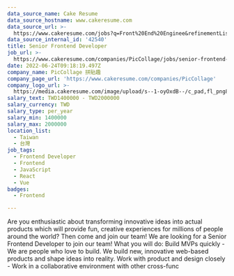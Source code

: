 ```yaml
---
data_source_name: Cake Resume
data_source_hostname: www.cakeresume.com
data_source_url: >-
  https://www.cakeresume.com/jobs?q=Front%20End%20Enginee&refinementList[lang_name][0]=E[…]tech_front-end-development&range[salary_range][min]=1000000
data_source_internal_id: '42540'
title: Senior Frontend Developer
job_url: >-
  https://www.cakeresume.com/companies/PicCollage/jobs/senior-frontend-developer-f5270d
date: 2022-06-24T09:18:19.497Z
company_name: PicCollage 拼貼趣
company_page_url: 'https://www.cakeresume.com/companies/PicCollage'
company_logo_url: >-
  https://media.cakeresume.com/image/upload/s--1-oyOxdB--/c_pad,fl_png8,h_200,w_200/v1644811715/zvbx6qkf4ad4ufkxjzj7.png
salary_text: TWD1400000 - TWD2000000
salary_currency: TWD
salary_type: per_year
salary_min: 1400000
salary_max: 2000000
location_list:
  - Taiwan
  - 台灣
job_tags:
  - Frontend Developer
  - Frontend
  - JavaScript
  - React
  - Vue
badges:
  - Frontend

---
```


Are you enthusiastic about transforming innovative ideas into actual products which will provide fun, creative experiences for millions of people around the world? Then come and join our team! We are looking for a Senior Frontend Developer to join our team! What you will do: Build MVPs quickly - We are people who love to build. We build new, innovative web-based products and shape ideas into reality. Work with product and design closely - Work in a collaborative environment with other cross-func